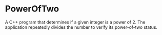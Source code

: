 # PowerOfTwo
A C++ program that determines if a given integer is a power of 2. The application repeatedly divides the number to verify its power-of-two status.
